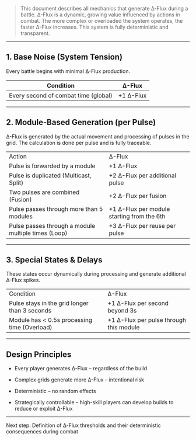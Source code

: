> This document describes all mechanics that generate Δ-Flux during a battle. Δ-Flux is a dynamic, growing value influenced by actions in combat. The more complex or overloaded the system operates, the faster Δ-Flux increases. This system is fully deterministic and transparent.

---

## 1. Base Noise (System Tension)

Every battle begins with minimal Δ-Flux production.

|Condition|Δ-Flux|
|---|---|
|Every second of combat time (global)|+1 Δ-Flux|

---

## 2. Module-Based Generation (per Pulse)

Δ-Flux is generated by the actual movement and processing of pulses in the grid. The calculation is done per pulse and is fully traceable.

|   |   |
|---|---|
|Action|Δ-Flux|
|Pulse is forwarded by a module|+1 Δ-Flux|
|Pulse is duplicated (Multicast, Split)|+2 Δ-Flux per additional pulse|
|Two pulses are combined (Fusion)|+2 Δ-Flux per fusion|
|Pulse passes through more than 5 modules|+1 Δ-Flux per module starting from the 6th|
|Pulse passes through a module multiple times (Loop)|+3 Δ-Flux per reuse per pulse|

---

## 3. Special States & Delays

These states occur dynamically during processing and generate additional Δ-Flux spikes.

|   |   |
|---|---|
|Condition|Δ-Flux|
|Pulse stays in the grid longer than 3 seconds|+1 Δ-Flux per second beyond 3s|
|Module has < 0.5s processing time (Overload)|+1 Δ-Flux per pulse through this module|

---

## Design Principles

- Every player generates Δ-Flux – regardless of the build
    
- Complex grids generate more Δ-Flux – intentional risk
    
- Deterministic – no random effects
    
- Strategically controllable – high-skill players can develop builds to reduce or exploit Δ-Flux
    

---

Next step: Definition of Δ-Flux thresholds and their deterministic consequences during combat